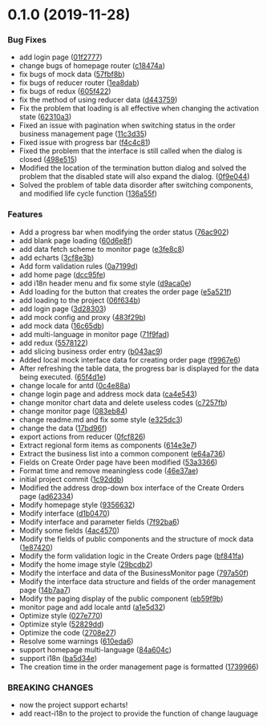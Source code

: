 # 0.1.0 (2019-11-28)


### Bug Fixes

* add login page ([01f2777](https://github.com/cyuamber/csmf-portal/commit/01f2777))
* change bugs of homepage router ([c18474a](https://github.com/cyuamber/csmf-portal/commit/c18474a))
* fix bugs of mock data ([57fbf8b](https://github.com/cyuamber/csmf-portal/commit/57fbf8b))
* fix bugs of reducer router ([1ea8dab](https://github.com/cyuamber/csmf-portal/commit/1ea8dab))
* fix bugs of redux ([605f422](https://github.com/cyuamber/csmf-portal/commit/605f422))
* fix the method of using reducer data ([d443759](https://github.com/cyuamber/csmf-portal/commit/d443759))
* Fix the problem that loading is all effective when changing the activation state ([62310a3](https://github.com/cyuamber/csmf-portal/commit/62310a3))
* Fixed an issue with pagination when switching status in the order business management page ([11c3d35](https://github.com/cyuamber/csmf-portal/commit/11c3d35))
* Fixed issue with progress bar ([f4c4c81](https://github.com/cyuamber/csmf-portal/commit/f4c4c81))
* Fixed the problem that the interface is still called when the dialog is closed ([498e515](https://github.com/cyuamber/csmf-portal/commit/498e515))
* Modified the location of the termination button dialog and solved the problem that the disabled state will also expand the dialog. ([0f9e044](https://github.com/cyuamber/csmf-portal/commit/0f9e044))
* Solved the problem of table data disorder after switching components, and modified life cycle function ([136a55f](https://github.com/cyuamber/csmf-portal/commit/136a55f))


### Features

* Add a progress bar when modifying the order status ([76ac902](https://github.com/cyuamber/csmf-portal/commit/76ac902))
* add blank page loading ([60d6e8f](https://github.com/cyuamber/csmf-portal/commit/60d6e8f))
* add data fetch scheme to monitor page ([e3fe8c8](https://github.com/cyuamber/csmf-portal/commit/e3fe8c8))
* add echarts ([3cf8e3b](https://github.com/cyuamber/csmf-portal/commit/3cf8e3b))
* Add form validation rules ([0a7199d](https://github.com/cyuamber/csmf-portal/commit/0a7199d))
* add home page ([dcc95fe](https://github.com/cyuamber/csmf-portal/commit/dcc95fe))
* add i18n header menu and fix some style ([d9aca0e](https://github.com/cyuamber/csmf-portal/commit/d9aca0e))
* Add loading for the button that creates the order page ([e5a521f](https://github.com/cyuamber/csmf-portal/commit/e5a521f))
* add loading to the project ([06f634b](https://github.com/cyuamber/csmf-portal/commit/06f634b))
* add login page ([3d28303](https://github.com/cyuamber/csmf-portal/commit/3d28303))
* add mock config and proxy ([483f29b](https://github.com/cyuamber/csmf-portal/commit/483f29b))
* add mock data ([16c65db](https://github.com/cyuamber/csmf-portal/commit/16c65db))
* add multi-language in monitor page ([71f9fad](https://github.com/cyuamber/csmf-portal/commit/71f9fad))
* add redux ([5578122](https://github.com/cyuamber/csmf-portal/commit/5578122))
* add slicing business order entry ([b043ac9](https://github.com/cyuamber/csmf-portal/commit/b043ac9))
* Added local mock interface data for creating order page ([f9967e6](https://github.com/cyuamber/csmf-portal/commit/f9967e6))
* After refreshing the table data, the progress bar is displayed for the data being executed. ([65f4d1e](https://github.com/cyuamber/csmf-portal/commit/65f4d1e))
* change locale for antd ([0c4e88a](https://github.com/cyuamber/csmf-portal/commit/0c4e88a))
* change login page and address mock data ([ca4e543](https://github.com/cyuamber/csmf-portal/commit/ca4e543))
* change monitor chart data  and delete useless codes ([c7257fb](https://github.com/cyuamber/csmf-portal/commit/c7257fb))
* change monitor page ([083eb84](https://github.com/cyuamber/csmf-portal/commit/083eb84))
* change readme.md and fix some style ([e325dc3](https://github.com/cyuamber/csmf-portal/commit/e325dc3))
* change the data ([17bd96f](https://github.com/cyuamber/csmf-portal/commit/17bd96f))
* export actions from reducer ([0fcf826](https://github.com/cyuamber/csmf-portal/commit/0fcf826))
* Extract regional form items as components ([614e3e7](https://github.com/cyuamber/csmf-portal/commit/614e3e7))
* Extract the business list into a common component ([e64a736](https://github.com/cyuamber/csmf-portal/commit/e64a736))
* Fields on Create Order page have been modified ([53a3366](https://github.com/cyuamber/csmf-portal/commit/53a3366))
* Format time and remove meaningless code ([46e37ae](https://github.com/cyuamber/csmf-portal/commit/46e37ae))
* initial project commit ([1c92ddb](https://github.com/cyuamber/csmf-portal/commit/1c92ddb))
* Modified the address drop-down box interface of the Create Orders page ([ad62334](https://github.com/cyuamber/csmf-portal/commit/ad62334))
* Modify homepage style ([9356632](https://github.com/cyuamber/csmf-portal/commit/9356632))
* Modify interface ([d1b0470](https://github.com/cyuamber/csmf-portal/commit/d1b0470))
* Modify interface and parameter fields ([7f92ba6](https://github.com/cyuamber/csmf-portal/commit/7f92ba6))
* Modify some fields ([4ac4570](https://github.com/cyuamber/csmf-portal/commit/4ac4570))
* Modify the fields of public components and the structure of mock data ([1e87420](https://github.com/cyuamber/csmf-portal/commit/1e87420))
* Modify the form validation logic in the Create Orders page ([bf841fa](https://github.com/cyuamber/csmf-portal/commit/bf841fa))
* Modify the home image style ([29bcdb2](https://github.com/cyuamber/csmf-portal/commit/29bcdb2))
* Modify the interface and data of the BusinessMonitor page ([797a50f](https://github.com/cyuamber/csmf-portal/commit/797a50f))
* Modify the interface data structure and fields of the order management page ([14b7aa7](https://github.com/cyuamber/csmf-portal/commit/14b7aa7))
* Modify the paging display of the public component ([eb59f9b](https://github.com/cyuamber/csmf-portal/commit/eb59f9b))
* monitor page and add locale antd ([a1e5d32](https://github.com/cyuamber/csmf-portal/commit/a1e5d32))
* Optimize style ([027e770](https://github.com/cyuamber/csmf-portal/commit/027e770))
* Optimize style ([52829dd](https://github.com/cyuamber/csmf-portal/commit/52829dd))
* Optimize the code ([2708e27](https://github.com/cyuamber/csmf-portal/commit/2708e27))
* Resolve some warnings ([610eda6](https://github.com/cyuamber/csmf-portal/commit/610eda6))
* support homepage multi-language ([84a604c](https://github.com/cyuamber/csmf-portal/commit/84a604c))
* support i18n ([ba5d34e](https://github.com/cyuamber/csmf-portal/commit/ba5d34e))
* The creation time in the order management page is formatted ([1739966](https://github.com/cyuamber/csmf-portal/commit/1739966))


### BREAKING CHANGES

* now the project support echarts!
* add react-i18n to the project to provide the function of change lauguage




